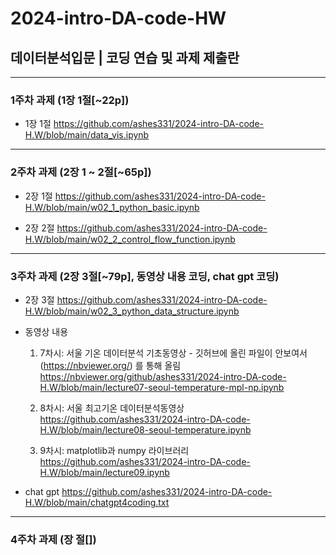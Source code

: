 # 2024-intro-DA-code-HW
## 데이터분석입문  |  코딩 연습 및 과제 제출란


---------------------------------------------------------------------------------------------------------------------

### 1주차 과제 (1장 1절[~22p])

* 1장 1절
https://github.com/ashes331/2024-intro-DA-code-H.W/blob/main/data_vis.ipynb


---------------------------------------------------------------------------------------------------------------------

### 2주차 과제 (2장 1 ~ 2절[~65p])

* 2장 1절
https://github.com/ashes331/2024-intro-DA-code-H.W/blob/main/w02_1_python_basic.ipynb

* 2장 2절
https://github.com/ashes331/2024-intro-DA-code-H.W/blob/main/w02_2_control_flow_function.ipynb


---------------------------------------------------------------------------------------------------------------------

### 3주차 과제 (2장 3절[~79p], 동영상 내용 코딩, chat gpt 코딩)

* 2장 3절
https://github.com/ashes331/2024-intro-DA-code-H.W/blob/main/w02_3_python_data_structure.ipynb
  

* 동영상 내용
  1. 7차시: 서울 기온 데이터분석 기초동영상 - 깃허브에 올린 파일이 안보여서 (https://nbviewer.org/) 를 통해 올림
     https://nbviewer.org/github/ashes331/2024-intro-DA-code-H.W/blob/main/lecture07-seoul-temperature-mpl-np.ipynb
  
  2. 8차시: 서울 최고기온 데이터분석동영상
     https://github.com/ashes331/2024-intro-DA-code-H.W/blob/main/lecture08-seoul-temperature.ipynb
   
  3. 9차시: matplotlib과 numpy 라이브러리
     https://github.com/ashes331/2024-intro-DA-code-H.W/blob/main/lecture09.ipynb


* chat gpt
  https://github.com/ashes331/2024-intro-DA-code-H.W/blob/main/chatgpt4coding.txt  


---------------------------------------------------------------------------------------------------------------------

### 4주차 과제 (장 절[])
